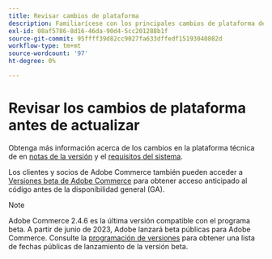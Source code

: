 ```yaml
---
title: Revisar cambios de plataforma
description: Familiarícese con los principales cambios de plataforma de una versión mientras se prepara para actualizar el proyecto de Adobe Commerce.
exl-id: 08af5786-8d16-46da-90d4-5cc201288b1f
source-git-commit: 95ffff39d82cc9027fa633dffedf15193040802d
workflow-type: tm+mt
source-wordcount: '97'
ht-degree: 0%

---
```


# Revisar los cambios de plataforma antes de actualizar

Obtenga más información acerca de los cambios en la plataforma técnica de en [notas de la versión](../../release/release-notes/overview.md) y el [requisitos del sistema](../../installation/system-requirements.md).

Los clientes y socios de Adobe Commerce también pueden acceder a [Versiones beta de Adobe Commerce](../../release/beta.md) para obtener acceso anticipado al código antes de la disponibilidad general (GA).

>[!NOTE]
>
>Adobe Commerce 2.4.6 es la última versión compatible con el programa beta. A partir de junio de 2023, Adobe lanzará beta públicas para Adobe Commerce. Consulte la [programación de versiones](../../release/schedule.md) para obtener una lista de fechas públicas de lanzamiento de la versión beta.
